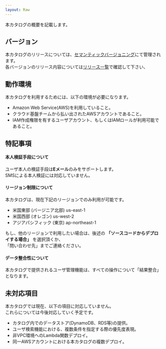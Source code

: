 ```yaml
---
layout: Raw
---
```


本カタログの概要を記載します。

## バージョン
本カタログのリリースについては、[セマンティックバージョニング](https://semver.org/lang/ja/)にて管理されます。  
各バージョンのリリース内容については[リリース一覧](https://github.com/jkc-cloud/orbit-catalog-UserManagement/releases)で確認して下さい、

## 動作環境
本カタログを利用するためには、以下の環境が必要になります。

* Amazon Web Service(AWS)を利用していること。
* クラウド基盤チームから払い出されたAWSアカウントであること。
* IAM作成権限を有するユーザアカウント、もしくはIAMロールが利用可能であること。

## 特記事項

#### 本人検証手段について
ユーザ本人の検証手段は**Eメール**のみをサポートします。  
SMSによる本人検証には対応していません。

#### リージョン制限について
本カタログは、現在下記のリージョンでのみ利用が可能です。  
* 米国東部 (バージニア北部) us-east-1
* 米国西部 (オレゴン) us-west-2
* アジアパシフィック (東京) ap-northeast-1

もし、他のリージョンで利用したい場合は、後述の **「ソースコードからデプロイする場合」** を選択頂くか、  
「問い合わせ先」までご連絡ください。  

#### データ整合性について
本カタログで提供されるユーザ管理機能は、すべての操作について「結果整合」となります。

## 未対応項目
本カタログでは現在、以下の項目に対応していません。  
これらについては今後対応していく予定です。

* カタログ内でのデータストア(DynamoDB、RDS等)の提供。
* ユーザ検索機能における、複数条件を指定する際の優先度表現。
* 非VPC環境へのLambda関数デプロイ。
* 同一AWSアカウントにおける本カタログの複数デプロイ。
